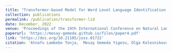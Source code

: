 ```yaml
---
title: "Transformer-based Model for Word Level Language Identification in Code-mixed Kannada-English Texts"
collection: publications
permalink: /publication/transformer-lid
date: December, 2022
venue: 'Proceedings of the 19th International Conference on Natural Language Processing (ICON)'
paperurl: 'https://mesay-gemeda.github.io/files/paper4.pdf'
link: 'https://doi.org/10.21105/joss.01722'
citation: 'Atnafu Lambebo Tonja,  Mesay Gemeda Yigezu, Olga Kolesnikova, Moein Shahiki Tash, Grigori Sidorov, Alexander Gelbukh. 2022. &quot;Transformer-based Model for Word Level Language Identification in Code-mixed Kannada-English Texts.&quot; <i>Proceedings of the 19th International Conference on Natural Language Processing (ICON)</i>'
---
```

